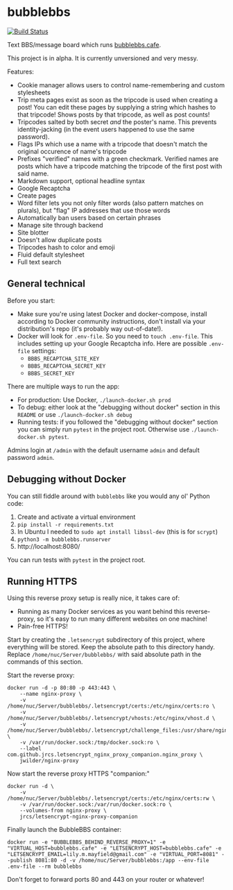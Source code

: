 # bubblebbs

[![Build
Status](https://travis-ci.org/lily-mayfield/bubblebbs.svg?branch=master)](https://travis-ci.org/lily-mayfield/bubblebbs)

Text BBS/message board which runs [bubblebbs.cafe](http://bubblebbs.cafe).

This project is in alpha. It is currently unversioned and very messy.

Features:

  * Cookie manager allows users to control name-remembering and custom
    stylesheets
  * Trip meta pages exist as soon as the tripcode is used when creating a post!
    You can edit these pages by supplying a string which hashes to that
    tripcode! Shows posts by that tripcode, as well as post counts!
  * Tripcodes salted by both secret *and* the poster's name. This prevents
    identity-jacking (in the event users happened to use the same password).
  * Flags IPs which use a name with a tripcode that doesn't match the original
    occurence of name's tripcode
  * Prefixes "verified" names with a green checkmark. Verified names are posts
    which have a tripcode matching the tripcode of the first post with said name.
  * Markdown support, optional headline syntax
  * Google Recaptcha
  * Create pages
  * Word filter lets you not only filter words (also pattern matches on
    plurals), but "flag" IP addresses that use those words
  * Automatically ban users based on certain phrases
  * Manage site through backend
  * Site blotter
  * Doesn't allow duplicate posts
  * Tripcodes hash to color and emoji
  * Fluid default stylesheet
  * Full text search

## General technical

Before you start:

  * Make sure you're using latest Docker and docker-compose, install according to
    Docker community instructions, don't install via your distribution's repo (it's
    probably way out-of-date!).
  * Docker will look for `.env-file`. So you need to `touch .env-file`. This
    includes setting up your Google Recaptcha info. Here are possible
    `.env-file` settings:
    * `BBBS_RECAPTCHA_SITE_KEY`
    * `BBBS_RECAPTCHA_SECRET_KEY`
    * `BBBS_SECRET_KEY`

There are multiple ways to run the app:

  * For production: Use Docker, `./launch-docker.sh prod`
  * To debug: either look at the "debugging without docker" section in this
    `README` or use `./launch-docker.sh debug`
  * Running tests: if you followed the "debugging without docker" section you
    can simply run `pytest` in the project root. Otherwise use
    `./launch-docker.sh pytest`.

Admins login at `/admin` with the default username `admin` and default password `admin`.

## Debugging without Docker

You can still fiddle around with `bubblebbs` like you would any ol' Python code:

  1. Create and activate a virtual environment
  1. `pip install -r requirements.txt`
  1. In Ubuntu I needed to `sudo apt install libssl-dev` (this is for `scrypt`)
  1. `python3 -m bubblebbs.runserver`
  1. http://localhost:8080/

You can run tests with `pytest` in the project root.

## Running HTTPS

Using this reverse proxy setup is really nice, it takes care of:

  * Running as many Docker services as you want behind this reverse-proxy,
    so it's easy to run many different websites on one machine!
  * Pain-free HTTPS!

Start by creating the `.letsencrypt` subdirectory of this project, where
everything will be stored.  Keep the absolute path to this directory handy.
Replace `/home/nuc/Server/bubblebbs/` with said absolute path in the commands
of this section.

Start the reverse proxy:

```
docker run -d -p 80:80 -p 443:443 \
    --name nginx-proxy \
    -v /home/nuc/Server/bubblebbs/.letsencrypt/certs:/etc/nginx/certs:ro \
    -v /home/nuc/Server/bubblebbs/.letsencrypt/vhosts:/etc/nginx/vhost.d \
    -v /home/nuc/Server/bubblebbs/.letsencrypt/challenge_files:/usr/share/nginx/html \
    -v /var/run/docker.sock:/tmp/docker.sock:ro \
    --label com.github.jrcs.letsencrypt_nginx_proxy_companion.nginx_proxy \
    jwilder/nginx-proxy
```

Now start the reverse proxy HTTPS "companion:"

```
docker run -d \
    -v /home/nuc/Server/bubblebbs/.letsencrypt/certs:/etc/nginx/certs:rw \
    -v /var/run/docker.sock:/var/run/docker.sock:ro \
    --volumes-from nginx-proxy \
    jrcs/letsencrypt-nginx-proxy-companion
```

Finally launch the BubbleBBS container:

```
docker run -e "BUBBLEBBS_BEHIND_REVERSE_PROXY=1" -e "VIRTUAL_HOST=bubblebbs.cafe" -e "LETSENCRYPT_HOST=bubblebbs.cafe" -e "LETSENCRYPT_EMAIL=lily.m.mayfield@gmail.com" -e "VIRTUAL_PORT=8081" --publish 8081:80 -d -v /home/nuc/Server/bubblebbs:/app --env-file .env-file --rm bubblebbs
```

Don't forget to forward ports 80 and 443 on your router or whatever!
